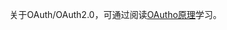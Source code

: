 
关于OAuth/OAuth2.0，可通过阅读[OAutho原理](https://github.com/hoanFir/blogs/blob/master/%E5%B7%A5%E7%A8%8B/OAuth%E5%8E%9F%E7%90%86.md)学习。
